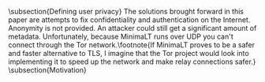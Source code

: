 \subsection{Defining user privacy}
The solutions brought forward in this paper are attempts to fix confidentiality and authentication on the Internet. Anonymity is not provided. An attacker could still get a significant amount of metadata. Unfortunately, because MinimaLT runs over UDP you can't connect through the Tor network.\footnote{If MinimaLT proves to be a safer and faster alternative to TLS, I imagine that the Tor project would look into implementing it to speed up the network and make relay connections safer.}
\subsection{Motivation}
